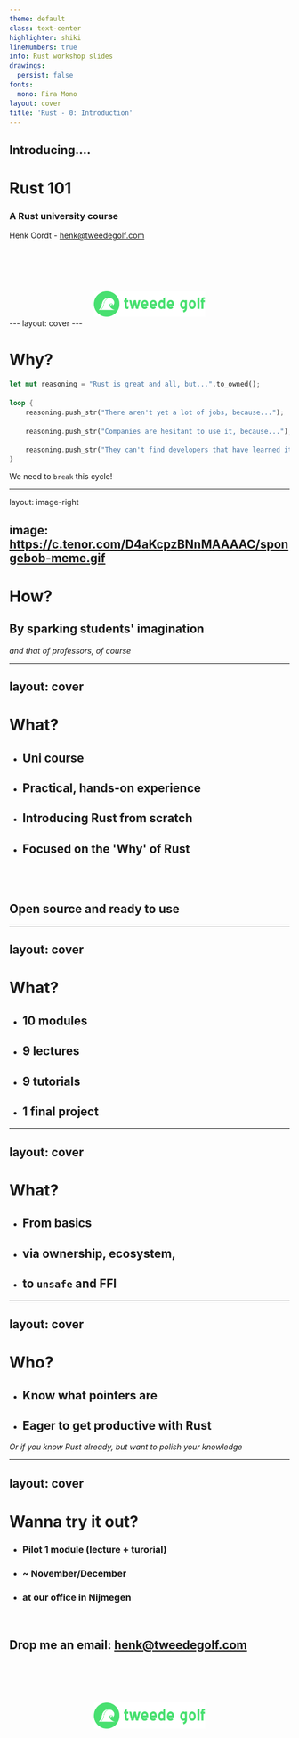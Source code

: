 ```yaml
---
theme: default
class: text-center
highlighter: shiki
lineNumbers: true
info: Rust workshop slides
drawings:
  persist: false
fonts:
  mono: Fira Mono
layout: cover
title: 'Rust - 0: Introduction'
---
```


## Introducing....

# Rust 101

### A Rust university course

Henk Oordt - <henk@tweedegolf.com>

# &nbsp;

<center><img src="logo.svg" width="200"/></center>
---
layout: cover
---

# Why?

```rust
let mut reasoning = "Rust is great and all, but...".to_owned();

loop {
    reasoning.push_str("There aren't yet a lot of jobs, because...");

    reasoning.push_str("Companies are hesitant to use it, because...");

    reasoning.push_str("They can't find developers that have learned it, because...");
}
```

We need to `break` this cycle!

---
layout: image-right

image: https://c.tenor.com/D4aKcpzBNnMAAAAC/spongebob-meme.gif
---
# How?

## By sparking students' imagination
*and that of professors, of course*

---
layout: cover
---
# What?

- ## Uni course
- ## Practical, hands-on experience
- ## Introducing Rust from scratch
- ## Focused on the 'Why' of Rust
## &nbsp;
## **Open source and ready to use**

---
layout: cover
---
# What?
- ## 10 modules
- ## 9 lectures
- ## 9 tutorials
- ## 1 final project

---
layout: cover
---

# What?

- ## From basics
- ## via ownership, ecosystem,
- ## to `unsafe` and FFI

---
layout: cover
---

# Who?

- ## Know what pointers are
- ## Eager to get productive with Rust

*Or if you know Rust already, but want to polish your knowledge*

---
layout: cover
---
# Wanna try it out?

- ### Pilot 1 module (lecture + turorial)
- ### ~ November/December
- ### at our office in Nijmegen
<br>

## Drop me an email: henk@tweedegolf.com

# &nbsp;
<center><img src="logo.svg" width="200"/></center>